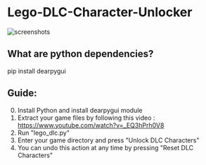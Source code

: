 # Lego-DLC-Character-Unlocker
![screenshots](https://media.discordapp.net/attachments/706932420615864332/1118091996427472927/image.png?width=625&height=457)

## What are python dependencies?
pip install dearpygui

## Guide:
0) Install Python and install dearpygui module
1) Extract your game files by following this video : https://www.youtube.com/watch?v=_EQ3hPrh0V8
2) Run "lego_dlc.py"
3) Enter your game directory and press "Unlock DLC Characters"
3) You can undo this action at any time by pressing "Reset DLC Characters"
